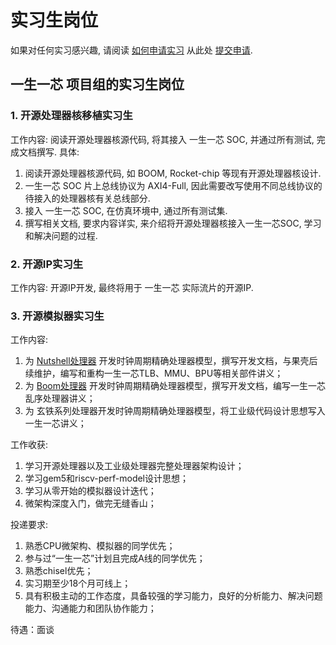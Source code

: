 # 实习生岗位

如果对任何实习感兴趣, 请阅读 [如何申请实习](./how-to-submit-application.md) 从此处 [提交申请](https://github.com/Zweisamkeiten/ysyx-internships/issues/new?assignees=&labels=request&template=internships.yaml).

## 一生一芯 项目组的实习生岗位

### 1. 开源处理器核移植实习生

工作内容: 阅读开源处理器核源代码, 将其接入 一生一芯 SOC, 并通过所有测试, 完成文档撰写. 具体:

1. 阅读开源处理器核源代码, 如 BOOM, Rocket-chip 等现有开源处理器核设计.
2. 一生一芯 SOC 片上总线协议为 AXI4-Full, 因此需要改写使用不同总线协议的待接入的处理器核有关总线部分.
3. 接入 一生一芯 SOC, 在仿真环境中, 通过所有测试集.
4. 撰写相关文档, 要求内容详实, 来介绍将开源处理器核接入一生一芯SOC, 学习和解决问题的过程.

### 2. 开源IP实习生

工作内容: 开源IP开发, 最终将用于 一生一芯 实际流片的开源IP.


### 3. 开源模拟器实习生

工作内容: 
1. 为 [Nutshell处理器](https://github.com/OSCPU/NutShell) 开发时钟周期精确处理器模型，撰写开发文档，与果壳后续维护，编写和重构一生一芯TLB、MMU、BPU等相关部件讲义；
2. 为 [Boom处理器](https://github.com/chipsalliance/rocket-chip) 开发时钟周期精确处理器模型，撰写开发文档，编写一生一芯乱序处理器讲义；
3. 为 玄铁系列处理器开发时钟周期精确处理器模型，将工业级代码设计思想写入一生一芯讲义；

工作收获:
1. 学习开源处理器以及工业级处理器完整处理器架构设计；
2. 学习gem5和riscv-perf-model设计思想；
3. 学习从零开始的模拟器设计迭代；
5. 微架构深度入门，做完无缝香山；

投递要求:
1. 熟悉CPU微架构、模拟器的同学优先；
2. 参与过“一生一芯”计划且完成A线的同学优先；
3. 熟悉chisel优先；
4. 实习期至少18个月可线上；
5. 具有积极主动的工作态度，具备较强的学习能力，良好的分析能力、解决问题能力、沟通能力和团队协作能力；

待遇：面谈
